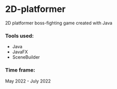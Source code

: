 # 2D-platformer
2D platformer boss-fighting game created with Java
### Tools used:
- Java
- JavaFX
- SceneBuilder

### Time frame:
May 2022 - July 2022
